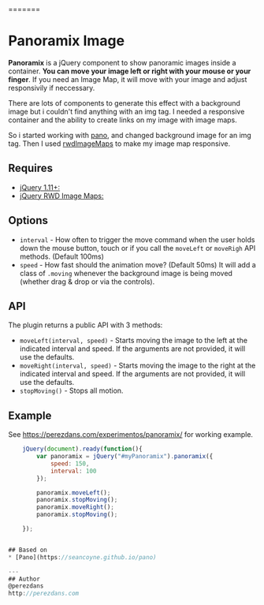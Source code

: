 =======
# Panoramix Image

**Panoramix** is a jQuery component to show panoramic images inside a container. **You can move your image left or right with your mouse or your finger**. If you need an Image Map, it will move with your image and adjust responsivily if neccessary.

There are lots of components to generate this effect with a background image but i couldn't find anything with an img tag. I needed a responsive container and the ability to create links on my image with image maps.

So i started working with [pano](https://seancoyne.github.io/pano), and changed background image for an img tag. Then I used [rwdImageMaps](https://github.com/stowball/jQuery-rwdImageMaps) to make my image map responsive.

## Requires

* [jQuery 1.11+:](https://jquery.com/)
* [jQuery RWD Image Maps:](https://github.com/stowball/jQuery-rwdImageMaps)

## Options
* `interval` - How often to trigger the move command when the user holds down the mouse button, touch or if you call the `moveLeft` or `moveRigh` API methods. (Default 100ms)
* `speed` - How fast should the animation move? (Default 50ms)
It will add a class of `.moving` whenever the background image is being moved (whether drag & drop or via the controls).

## API

The plugin returns a public API with 3 methods:

* `moveLeft(interval, speed)` - Starts moving the image to the left at the indicated interval and speed.  If the arguments are not provided, it will use the defaults.
* `moveRight(interval, speed)` - Starts moving the image to the right at the indicated interval and speed.  If the arguments are not provided, it will use the defaults.
* `stopMoving()` - Stops all motion.

## Example

See https://perezdans.com/experimentos/panoramix/ for working example.

```javascript
    jQuery(document).ready(function(){
        var panoramix = jQuery("#myPanoramix").panoramix({
            speed: 150,
            interval: 100
        });

        panoramix.moveLeft();
        panoramix.stopMoving();
        panoramix.moveRight();
        panoramix.stopMoving();

    });


## Based on
* [Pano](https://seancoyne.github.io/pano)

---
## Author
@perezdans
http://perezdans.com


